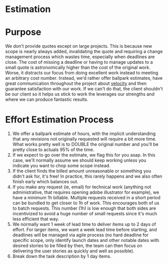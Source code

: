 # Estimation

# Purpose

We don't provide quotes except on large projects. This is because new scope is nearly always added, invalidating the quote and requiring a change management process which wastes time, especially when deadlines are close. The cost of missing a deadline or having to manage updates to a small quote is astronomically higher than the cost of the original work. Worse, it distracts our focus from doing excellent work instead to meeting an arbitrary cost number. Instead, we'd rather offer ballpark estimates, have great communication throughout the project about [velocity](https://www.scruminc.com/velocity/) and then guarantee satisfaction with our work. If we can't do that, the client shouldn't be our client so it helps us stick to work the leverages our strengths and where we can produce fantastic results.

# Effort Estimation Process

1) We offer a ballpark estimate of hours, with the implicit understanding that any revisions not originally requested will require a bit more time. What works pretty well is to DOUBLE the original number and you'll be pretty close to actuals 95% of the time.
2) If we expect to go over the estimate, we flag this for you asap. In this case, we'll normally assume we should keep working unless you indicate you want to chop some scope instead.
3) If the client finds the billed amount unreasonable or something you didn't ask for, it's free! In practice, this rarely happens and we also often finish early which balances out.
4) If you make any request (ie, email) for technical work (anything not administrative, that requires opening adobe illustrator for example), we have a minimum 1h billable. Multiple requests received in a short period can be bundled to get closer to 1h of work. This encourages both of us to batch requests. This number (1h) is low enough that both sides are incentivized to avoid a huge number of small requests since it's much less efficient that way.
5) We normally want 1 week of lead time to deliver items up to 2 days of effort. For larger items, we want a week lead time before starting, and deadlines will be managed via agile process (no hard deadline for specific scope, only identify launch dates and other notable dates with desired stories to be filled by then, the team can then focus on delivering the user stories as quickly and well as possible).
6) Break down the task description by 1 day items.
